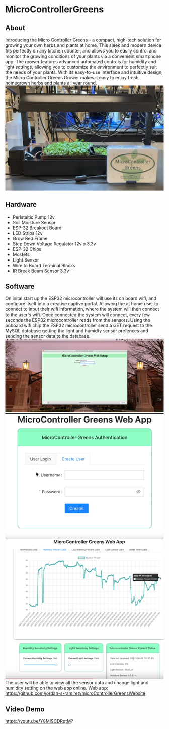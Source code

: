 
# MicroControllerGreens
## About
Introducing the Micro Controller Greens - a compact, high-tech solution for growing your own herbs and plants at home. This sleek and modern device fits perfectly on any kitchen counter, and allows you to easily control and monitor the growing conditions of your plants via a convenient smartphone app. The grower features advanced automated controls for humidity and light settings, allowing you to customize the environment to perfectly suit the needs of your plants. With its easy-to-use interface and intuitive design, the Micro Controller Greens Grower makes it easy to enjoy fresh, homegrown herbs and plants all year round.
![Example 1](./photos/1.png)
## Hardware
* Peristaltic Pump 12v
* Soil Moisture Sensor
* ESP-32 Breakout Board
* LED Strips 12v
* Grow Bed Frame
* Step Down Voltage Regulator 12v o 3.3v
* ESP-32 Chips
* Mosfets
* Light Sensor
* Wire to Board Terminal Blocks
* IR Break Beam Sensor 3.3v

## Software
On inital start up the ESP32 microcontroller will use its on board wifi, and configure itself into a creative captive portal. Allowing the at home user to connect to input their wifi information, where the system will then connect to the user's wifi. Once connected the system will connect, every few seconds the ESP32 microcontroller reads from the sensors. Using the onboard wifi chip the ESP32 microcontroller send a GET request to the MySQL database getting the light and humidty sensor prefences and sending the sensor data to the database. 
![Example 1](./photos/2.png)
![Example 1](./photos/3.png)
![Example 1](./photos/4.png)
The user will be able to view all the sensor data and change light and humidity setting on the web app online. Web app: https://github.com/jordan-s-ramirez/microControllerGreensWebsite
## Video Demo
https://youtu.be/Y8MISCDRqtM?
